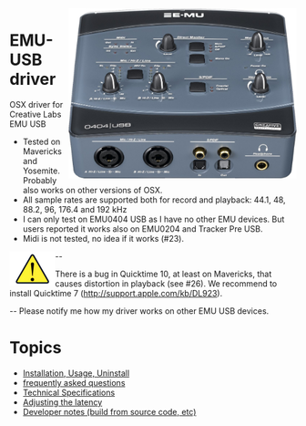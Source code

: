 <img align="right" width="400" src="E-MU_0404_USB.jpg"/>

EMU-USB driver
=============

OSX driver for Creative Labs EMU USB

* Tested on Mavericks and Yosemite. Probably also works on other versions of OSX. 
* All sample rates are supported both for record and playback: 44.1, 48, 88.2, 96, 176.4 and 192 kHz
* I can only test on EMU0404 USB as I have no other EMU devices. But users reported it works also on EMU0204 and Tracker Pre USB.
* Midi is not tested, no idea if it works (#23). 


--
<img align="left" width="80" src="warning-sign.jpg"/>

There is a bug in Quicktime 10, at least on Mavericks, that causes distortion in playback (see #26). We recommend to install Quicktime 7 (http://support.apple.com/kb/DL923).

--
Please notify me how my driver works on other EMU USB devices.

Topics
========
 * <a href="Install.md">Installation, Usage, Uninstall</a>
 * <a href="FAQ.md">frequently asked questions</a> 
 * <a href="TechSpecs.md">Technical Specifications</a>
 * <a href="Latency.md">Adjusting the latency</a>
 * <a href="Developer.md">Developer notes (build from source code, etc)</a>






